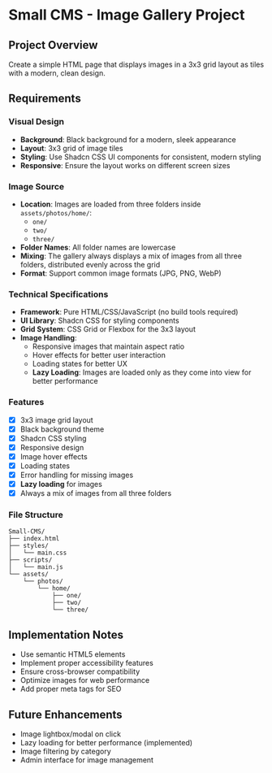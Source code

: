 # Small CMS - Image Gallery Project

## Project Overview
Create a simple HTML page that displays images in a 3x3 grid layout as tiles with a modern, clean design.

## Requirements

### Visual Design
- **Background**: Black background for a modern, sleek appearance
- **Layout**: 3x3 grid of image tiles
- **Styling**: Use Shadcn CSS UI components for consistent, modern styling
- **Responsive**: Ensure the layout works on different screen sizes

### Image Source
- **Location**: Images are loaded from three folders inside `assets/photos/home/`:
  - `one/`
  - `two/`
  - `three/`
- **Folder Names**: All folder names are lowercase
- **Mixing**: The gallery always displays a mix of images from all three folders, distributed evenly across the grid
- **Format**: Support common image formats (JPG, PNG, WebP)

### Technical Specifications
- **Framework**: Pure HTML/CSS/JavaScript (no build tools required)
- **UI Library**: Shadcn CSS for styling components
- **Grid System**: CSS Grid or Flexbox for the 3x3 layout
- **Image Handling**: 
  - Responsive images that maintain aspect ratio
  - Hover effects for better user interaction
  - Loading states for better UX
  - **Lazy Loading**: Images are loaded only as they come into view for better performance

### Features
- [x] 3x3 image grid layout
- [x] Black background theme
- [x] Shadcn CSS styling
- [x] Responsive design
- [x] Image hover effects
- [x] Loading states
- [x] Error handling for missing images
- [x] **Lazy loading** for images
- [x] Always a mix of images from all three folders

### File Structure
```
Small-CMS/
├── index.html
├── styles/
│   └── main.css
├── scripts/
│   └── main.js
└── assets/
    └── photos/
        └── home/
            ├── one/
            ├── two/
            └── three/
```

## Implementation Notes
- Use semantic HTML5 elements
- Implement proper accessibility features
- Ensure cross-browser compatibility
- Optimize images for web performance
- Add proper meta tags for SEO

## Future Enhancements
- Image lightbox/modal on click
- Lazy loading for better performance (implemented)
- Image filtering by category
- Admin interface for image management